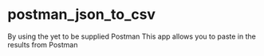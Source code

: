 # postman_json_to_csv
By using the yet to be supplied Postman This app allows you to paste in the results from Postman
